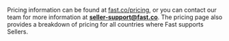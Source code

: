 Pricing information can be found at [fast.co/pricing](https://fast.co/pricing), or you can contact our team for more information at [**seller-support@fast.co**](mailto:seller-support@fast.co). The pricing page also provides a breakdown of pricing for all countries where Fast supports Sellers.
